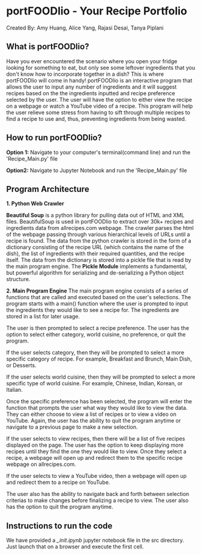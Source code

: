 # portFOODlio - Your Recipe Portfolio

Created By: Amy Huang, Alice Yang, Rajasi Desai, Tanya Piplani

## What is portFOODlio?
Have you ever encountered the scenario where you open your fridge looking for something to eat, but only see some leftover ingredients that you don't know how to incorporate together in a dish? This is where portFOODlio will come in handy! portFOODlio is an interactive program that allows the user to input any number of ingredients and it will suggest recipes based on the the ingredients inputted and recipe preference selected by the user. The user will have the option to either view the recipe on a webpage or watch a YouTube video of a recipe. This program will help the user relieve some stress from having to sift through multiple recipes to find a recipe to use and, thus, preventing ingredients from being wasted. 

## How to run portFOODlio?
**Option 1:** Navigate to your computer's terminal(command line) and run the 'Recipe_Main.py' file

**Option2:** Navigate to Jupyter Notebook and run the 'Recipe_Main.py' file

## Program Architecture
**1. Python Web Crawler**

**Beautiful Soup** is a python library for pulling data out of HTML and XML files. BeautifulSoup is used in portFOODlio to extract over 30k+ recipes and ingredients data from allrecipes.com webpage. The crawler parses the html of the webpage passing through various hierarchical levels of URLs until a recipe is found. The data from the python crawler is stored in the form of a dictionary consisting of the recipe URL (which contains the name of the dish), the list of ingredients with their required quantities, and the recipe itself. The data from the dictionary is stored into a pickle file that is read by the main program engine. The **Pickle Module** implements a fundamental, but powerful algorithm for serializing and de-serializing a Python object structure. 

**2. Main Program Engine**
The main program engine consists of a series of functions that are called and executed based on the user's selections. The program starts with a main() function where the user is prompted to input the ingredients they would like to see a recipe for. The ingredients are stored in a list for later usage.

The user is then prompted to select a recipe preference. The user has the option to select either category, world cuisine, no preference, or quit the program.

If the user selects category, then they will be prompted to select a more specific category of recipe. For example, Breakfast and Brunch, Main Dish, or Desserts. 

If the user selects world cuisine, then they will be prompted to select a more specific type of world cuisine. For example, Chinese, Indian, Korean, or Italian.

Once the specific preference has been selected, the program will enter the function that prompts the user what way they would like to view the data. They can either choose to view a list of recipes or to view a video on YouTube. Again, the user has the ability to quit the program anytime or navigate to a previous page to make a new selection.

If the user selects to view recipes, then there will be a list of five recipes displayed on the page. The user has the option to keep displaying more recipes until they find the one they would like to view. Once they select a recipe, a webpage will open up and redirect them to the specific recipe webpage on allrecipes.com. 

If the user selects to view a YouTube video, then a webpage will open up and redirect them to a recipe on YouTube.

The user also has the ability to navigate back and forth between selection criterias to make changes before finalizing a recipe to view. The user also has the option to quit the program anytime. 



## Instructions to run the code
We have provided a *__init_.ipynb* jupyter notebook file in the src directory. Just launch that on a browser and execute the first cell.